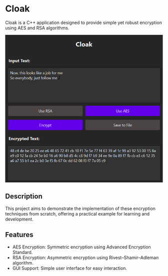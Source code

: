 # Cloak

Cloak is a C++ application designed to provide simple yet robust encryption using AES and RSA algorithms. 

<img src="https://github.com/Marti-code/Cloak/blob/master/aes-img.png"/>


## Description

This project aims to demonstrate the implementation of these encryption techniques from scratch, offering a practical example for learning and development.

## Features

- AES Encryption: Symmetric encryption using Advanced Encryption Standard.
- RSA Encryption: Asymmetric encryption using Rivest–Shamir–Adleman algorithm.
- GUI Support: Simple user interface for easy interaction.

